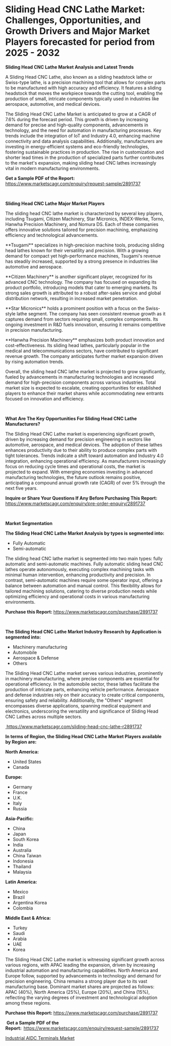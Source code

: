 <p><h1>Sliding Head CNC Lathe Market: Challenges, Opportunities, and Growth Drivers and Major Market Players forecasted for period from 2025 - 2032</h1></p><p><strong>Sliding Head CNC Lathe Market Analysis and Latest Trends</strong></p>
<p><p>A Sliding Head CNC Lathe, also known as a sliding headstock lathe or Swiss-type lathe, is a precision machining tool that allows for complex parts to be manufactured with high accuracy and efficiency. It features a sliding headstock that moves the workpiece towards the cutting tool, enabling the production of small, intricate components typically used in industries like aerospace, automotive, and medical devices.</p><p>The Sliding Head CNC Lathe Market is anticipated to grow at a CAGR of 7.6% during the forecast period. This growth is driven by increasing demand for precise and high-quality components, advancements in technology, and the need for automation in manufacturing processes. Key trends include the integration of IoT and Industry 4.0, enhancing machine connectivity and data analysis capabilities. Additionally, manufacturers are investing in energy-efficient systems and eco-friendly technologies, fostering sustainable practices in production. The rise in customization and shorter lead times in the production of specialized parts further contributes to the market's expansion, making sliding head CNC lathes increasingly vital in modern manufacturing environments.</p></p>
<p><strong>Get a Sample PDF of the Report:&nbsp;</strong> <a href="https://www.marketscagr.com/enquiry/request-sample/2891737?utm_campaign=2114&utm_medium=2&utm_source=Github&utm_content=ia&utm_term=14032025&utm_id=sliding-head-cnc-lathe">https://www.marketscagr.com/enquiry/request-sample/2891737</a></p>
<p>&nbsp;</p>
<p><strong>Sliding Head CNC Lathe Major Market Players</strong></p>
<p><p>The sliding head CNC lathe market is characterized by several key players, including Tsugami, Citizen Machinery, Star Micronics, INDEX-Werke, Torno, Hanwha Precision Machinery, and Nomura DS. Each of these companies offers innovative solutions tailored for precision machining, emphasizing efficiency and technological advancements.</p><p>**Tsugami** specializes in high-precision machine tools, producing sliding head lathes known for their versatility and precision. With a growing demand for compact yet high-performance machines, Tsugami's revenue has steadily increased, supported by a strong presence in industries like automotive and aerospace.</p><p>**Citizen Machinery** is another significant player, recognized for its advanced CNC technology. The company has focused on expanding its product portfolio, introducing models that cater to emerging markets. Its strong sales growth is attributed to a robust after-sales service and global distribution network, resulting in increased market penetration.</p><p>**Star Micronics** holds a prominent position with a focus on the Swiss-style lathe segment. The company has seen consistent revenue growth as it captures demand from sectors requiring small, complex components. Its ongoing investment in R&D fuels innovation, ensuring it remains competitive in precision manufacturing.</p><p>**Hanwha Precision Machinery** emphasizes both product innovation and cost-effectiveness. Its sliding head lathes, particularly popular in the medical and telecommunications sectors, have contributed to significant revenue growth. The company anticipates further market expansion driven by rising automation trends.</p><p>Overall, the sliding head CNC lathe market is projected to grow significantly, fueled by advancements in manufacturing technologies and increased demand for high-precision components across various industries. Total market size is expected to escalate, creating opportunities for established players to enhance their market shares while accommodating new entrants focused on innovation and efficiency.</p></p>
<p>&nbsp;</p>
<p><strong>What Are The Key Opportunities For Sliding Head CNC Lathe Manufacturers?</strong></p>
<p><p>The Sliding Head CNC Lathe market is experiencing significant growth, driven by increasing demand for precision engineering in sectors like automotive, aerospace, and medical devices. The adoption of these lathes enhances productivity due to their ability to produce complex parts with tight tolerances. Trends indicate a shift toward automation and Industry 4.0 integration, enhancing operational efficiency. As manufacturers increasingly focus on reducing cycle times and operational costs, the market is projected to expand. With emerging economies investing in advanced manufacturing technologies, the future outlook remains positive, anticipating a compound annual growth rate (CAGR) of over 5% through the next five years.</p></p>
<p><strong>Inquire or Share Your Questions If Any Before Purchasing This Report:</strong> <a href="https://www.marketscagr.com/enquiry/pre-order-enquiry/2891737?utm_campaign=2114&utm_medium=2&utm_source=Github&utm_content=ia&utm_term=14032025&utm_id=sliding-head-cnc-lathe">https://www.marketscagr.com/enquiry/pre-order-enquiry/2891737</a></p>
<p>&nbsp;</p>
<p><strong>Market Segmentation</strong></p>
<p><strong>The Sliding Head CNC Lathe Market Analysis by types is segmented into:</strong></p>
<p><ul><li>Fully Automatic</li><li>Semi-automatic</li></ul></p>
<p><p>The sliding head CNC lathe market is segmented into two main types: fully automatic and semi-automatic machines. Fully automatic sliding head CNC lathes operate autonomously, executing complex machining tasks with minimal human intervention, enhancing productivity and precision. In contrast, semi-automatic machines require some operator input, offering a balance between automation and manual control. This flexibility allows for tailored machining solutions, catering to diverse production needs while optimizing efficiency and operational costs in various manufacturing environments.</p></p>
<p><strong>Purchase this Report:&nbsp;</strong><a href="https://www.marketscagr.com/purchase/2891737?utm_campaign=2114&utm_medium=2&utm_source=Github&utm_content=ia&utm_term=14032025&utm_id=sliding-head-cnc-lathe">https://www.marketscagr.com/purchase/2891737</a></p>
<p>&nbsp;</p>
<p><strong>The Sliding Head CNC Lathe Market Industry Research by Application is segmented into:</strong></p>
<p><ul><li>Machinery manufacturing</li><li>Automobile</li><li>Aerospace & Defense</li><li>Others</li></ul></p>
<p><p>The Sliding Head CNC Lathe market serves various industries, prominently in machinery manufacturing, where precise components are essential for operational efficiency. In the automobile sector, these lathes facilitate the production of intricate parts, enhancing vehicle performance. Aerospace and defense industries rely on their accuracy to create critical components, ensuring safety and reliability. Additionally, the "Others" segment encompasses diverse applications, spanning medical equipment and electronics, underscoring the versatility and significance of Sliding Head CNC Lathes across multiple sectors.</p></p>
<p><a href="https://www.marketscagr.com/sliding-head-cnc-lathe-r2891737?utm_campaign=2114&utm_medium=2&utm_source=Github&utm_content=ia&utm_term=14032025&utm_id=sliding-head-cnc-lathe">&nbsp;https://www.marketscagr.com/sliding-head-cnc-lathe-r2891737</a></p>
<p><strong>In terms of Region, the Sliding Head CNC Lathe Market Players available by Region are:</strong></p>
<p>
    <p> <strong> North America: </strong>
        <ul>
            <li>United States</li>
            <li>Canada</li>
        </ul>
        </p> 
    <p> <strong> Europe: </strong>
        <ul>
            <li>Germany</li>
            <li>France</li>
            <li>U.K.</li>
            <li>Italy</li>
            <li>Russia</li>
        </ul>
        </p> 
    <p> <strong> Asia-Pacific: </strong>
        <ul>
            <li>China</li>
            <li>Japan</li>
            <li>South Korea</li>
            <li>India</li>
            <li>Australia</li>
            <li>China Taiwan</li>
            <li>Indonesia</li>
            <li>Thailand</li>
            <li>Malaysia</li>
        </ul>
        </p> 
    <p> <strong> Latin America: </strong>
        <ul>
            <li>Mexico</li>
            <li>Brazil</li>
            <li>Argentina Korea</li>
            <li>Colombia</li>
        </ul>
        </p> 
    <p> <strong> Middle East & Africa: </strong>
        <ul>
            <li>Turkey</li>
            <li>Saudi</li>
            <li>Arabia</li>
            <li>UAE</li>
            <li>Korea</li>
        </ul>
    </p>
    </p>
<p><p>The Sliding Head CNC Lathe market is witnessing significant growth across various regions, with APAC leading the expansion, driven by increasing industrial automation and manufacturing capabilities. North America and Europe follow, supported by advancements in technology and demand for precision engineering. China remains a strong player due to its vast manufacturing base. Dominant market shares are projected as follows: APAC (40%), North America (25%), Europe (20%), and China (15%), reflecting the varying degrees of investment and technological adoption among these regions.</p></p>
<p><strong>Purchase this Report: </strong><a href="https://www.marketscagr.com/purchase/2891737?utm_campaign=2114&utm_medium=2&utm_source=Github&utm_content=ia&utm_term=14032025&utm_id=sliding-head-cnc-lathe">https://www.marketscagr.com/purchase/2891737</a></p>
<p>&nbsp;<strong>Get a Sample PDF of the Report:&nbsp;&nbsp;</strong><a href="https://www.marketscagr.com/enquiry/request-sample/2891737?utm_campaign=2114&utm_medium=2&utm_source=Github&utm_content=ia&utm_term=14032025&utm_id=sliding-head-cnc-lathe">https://www.marketscagr.com/enquiry/request-sample/2891737</a></p>
<p><strong></strong></p>
<p><p><a href="https://github.com/tamvrosiya/Market-Research-Report-List-6/blob/main/industrial-aidc-terminals-market.md?utm_campaign=2114&utm_medium=2&utm_source=Github&utm_content=ia&utm_term=14032025&utm_id=sliding-head-cnc-lathe">Industrial AIDC Terminals Market</a></p></p>